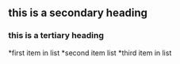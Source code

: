 ## this is a secondary heading 
### this is a tertiary heading

*first item in list 
*second item list
*third item in list

